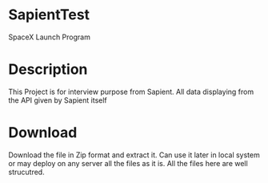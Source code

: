 # SapientTest
SpaceX Launch Program

# Description
This Project is for interview purpose from Sapient. All data displaying from the API given by Sapient itself

# Download
Download the file in Zip format and extract it. Can use it later in local system or may deploy on any server all the files as it is.
All the files here are well strucutred.
